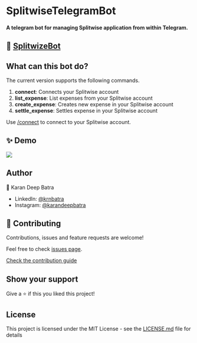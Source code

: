 # SplitwiseTelegramBot

#### A telegram bot  for managing Splitwise application from within Telegram.


## 🤖 [SplitwizeBot](https://telegram.me/SplitwizeBot)


## What can this bot do?
The current version supports the following commands.
   1. **connect**: Connects your Splitwise account
   2. **list_expense**: List expenses from your Splitwise account
   3. **create_expense**: Creates new expense in your Splitwise account
   4. **settle_expense**: Settles expense in your Splitwise account
   
Use [/connect]() to connect to your Splitwise account.

## ✨ Demo
![](https://github.com/krnbatra/SplitwiseTelegramBot/blob/master/assets/demoSplitwise.gif)

## Author
   👤 Karan Deep Batra
   * LinkedIn: [@krnbatra](https://www.linkedin.com/in/krnbatra/)
   * Instagram: [@karandeepbatra](https://www.instagram.com/karandeepbatra/)

## 🤝 Contributing

Contributions, issues and feature requests are welcome!

Feel free to check [issues page](https://github.com/krnbatra/SplitwiseTelegramBot/issues). 

[Check the contribution guide]()

## Show your support

Give a ⭐️ if this you liked this project!

## License
This project is licensed under the MIT License - see the [LICENSE.md](https://github.com/krnbatra/SplitwiseTelegramBot/blob/master/LICENSE.md) file for details
